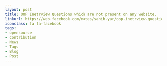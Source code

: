 ```yaml
---
layout: post
title: OOP Inetrview Questions which are not present on any website.
linkurl: https://web.facebook.com/notes/sahib-yar/oop-inetrview-questions-which-are-not-present-on-any-website/1607587732586763/
iconclass: fa fa-facebook
tags:
- opensource
- contribution
- News
- Tags
- Blog
- Post
---
```

